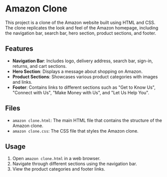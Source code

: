 # Amazon Clone

This project is a clone of the Amazon website built using HTML and CSS. The clone replicates the look and feel of the Amazon homepage, including the navigation bar, search bar, hero section, product sections, and footer.

## Features

- **Navigation Bar**: Includes logo, delivery address, search bar, sign-in, returns, and cart sections.
- **Hero Section**: Displays a message about shopping on Amazon.
- **Product Sections**: Showcases various product categories with images and links.
- **Footer**: Contains links to different sections such as "Get to Know Us", "Connect with Us", "Make Money with Us", and "Let Us Help You".

## Files

- `amazon clone.html`: The main HTML file that contains the structure of the Amazon clone.
- `amazon clone.css`: The CSS file that styles the Amazon clone.

## Usage

1. Open `amazon clone.html` in a web browser.
2. Navigate through different sections using the navigation bar.
3. View the product categories and footer links.
